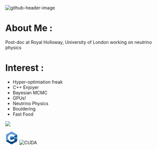 ![github-header-image](https://github.com/KSkwarczynski/KSkwarczynski/assets/45295406/2f1b2516-d102-47f5-b822-bd8c96ebaecc)
# About Me :
Post-doc at Royal Holloway, University of London working on neutrino physics

# Interest :
- Hyper-optimiation freak
- C++ Enjoyer
- Bayesian MCMC
- GPUs!
- Neutrino Physics
- Bouldering
- Fast Food


![](http://github-profile-summary-cards.vercel.app/api/cards/profile-details?username=KSKWARCZYNSKI&theme=2077)

<p align="left"> 
  <img src="https://raw.githubusercontent.com/devicons/devicon/master/icons/cplusplus/cplusplus-original.svg" alt="cplusplus" width="40" height="40"/> 
  <img src="https://assets.nvidiagrid.net/ngc/logos/Cuda.png" alt="CUDA" width="40" height="40"/> 
  </a> </p>
